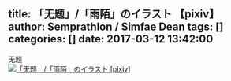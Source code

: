 title: 「无题」/「雨陌」のイラスト 【pixiv】
author: Semprathlon / Simfae Dean
tags: []
categories: []
date: 2017-03-12 13:42:00
---
无题<br />[<img width="1240" height="1754" style="display:none;" data-src="https://i.pximg.net/img-original/img/2017/03/12/13/42/01/61869899_p0.png" src="/blog/uploads/2017/04/61869899_p0.png" alt="「无题」/「雨陌」のイラスト [pixiv]"/><img src="/blog/uploads/2017/04/61869899_p0_master1200.jpg" alt="「无题」/「雨陌」のイラスト [pixiv]"/>](http://www.pixiv.net/member_illust.php?illust_id=61869899&amp;mode=medium)<br />